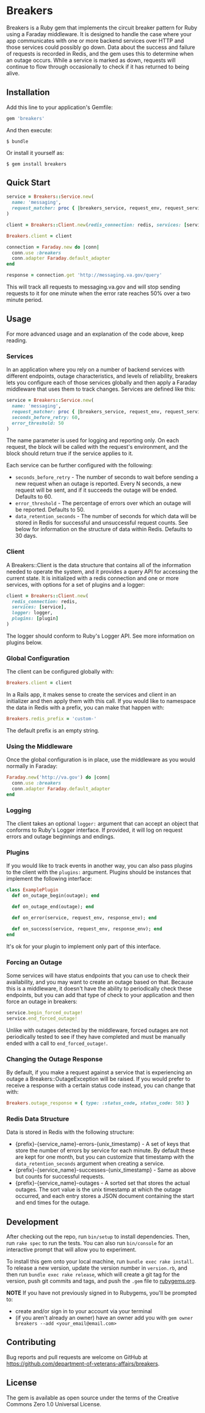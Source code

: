 # Breakers

Breakers is a Ruby gem that implements the circuit breaker pattern for Ruby using a Faraday middleware. It is designed to handle the case
where your app communicates with one or more backend services over HTTP and those services could possibly go down. Data about the success
and failure of requests is recorded in Redis, and the gem uses this to determine when an outage occurs. While a service is marked as down,
requests will continue to flow through occasionally to check if it has returned to being alive.

## Installation

Add this line to your application's Gemfile:

```ruby
gem 'breakers'
```

And then execute:

    $ bundle

Or install it yourself as:

    $ gem install breakers

## Quick Start

```ruby
service = Breakers::Service.new(
  name: 'messaging',
  request_matcher: proc { |breakers_service, request_env, request_service_name| request_env.url.host =~ /.*messaging\.va\.gov/ }
)

client = Breakers::Client.new(redis_connection: redis, services: [service])

Breakers.client = client

connection = Faraday.new do |conn|
  conn.use :breakers
  conn.adapter Faraday.default_adapter
end

response = connection.get 'http://messaging.va.gov/query'
```

This will track all requests to messaging.va.gov and will stop sending requests to it for one minute when the error rate reaches 50% over a
two minute period.

## Usage

For more advanced usage and an explanation of the code above, keep reading.

### Services

In an application where you rely on a number of backend services with different endpoints, outage characteristics, and levels of reliability,
breakers lets you configure each of those services globally and then apply a Faraday middleware that uses them to track changes. Services
are defined like this:

```ruby
service = Breakers::Service.new(
  name: 'messaging',
  request_matcher: proc { |breakers_service, request_env, request_service_name| breakers_service.name == request_service_name },
  seconds_before_retry: 60,
  error_threshold: 50
)
```

The name parameter is used for logging and reporting only. On each request, the block will be called with the request's environment, and
the block should return true if the service applies to it.

Each service can be further configured with the following:

* `seconds_before_retry` - The number of seconds to wait before sending a new request when an outage is reported. Every N seconds, a new request will be sent, and if it succeeds the outage will be ended. Defaults to 60.
* `error_threshold` - The percentage of errors over which an outage will be reported. Defaults to 50.
* `data_retention_seconds` - The number of seconds for which data will be stored in Redis for successful and unsuccessful request counts. See below for information on the structure of data within Redis. Defaults to 30 days.

### Client

A Breakers::Client is the data structure that contains all of the information needed to operate the system, and it provides a query API for
accessing the current state. It is initialized with a redis connection and one or more services, with options for a set of plugins and a logger:

```ruby
client = Breakers::Client.new(
  redis_connection: redis,
  services: [service],
  logger: logger,
  plugins: [plugin]
)
```

The logger should conform to Ruby's Logger API. See more information on plugins below.

### Global Configuration

The client can be configured globally with:

```ruby
Breakers.client = client
```

In a Rails app, it makes sense to create the services and client in an initializer and then apply them with this call. If you would like to
namespace the data in Redis with a prefix, you can make that happen with:

```ruby
Breakers.redis_prefix = 'custom-'
```

The default prefix is an empty string.

### Using the Middleware

Once the global configuration is in place, use the middleware as you would normally in Faraday:

```ruby
Faraday.new('http://va.gov') do |conn|
  conn.use :breakers
  conn.adapter Faraday.default_adapter
end
```

### Logging

The client takes an optional `logger:` argument that can accept an object that conforms to Ruby's Logger interface. If provided, it will
log on request errors and outage beginnings and endings.

### Plugins

If you would like to track events in another way, you can also pass plugins to the client with the `plugins:` argument. Plugins should
be instances that implement the following interface:

```ruby
class ExamplePlugin
  def on_outage_begin(outage); end

  def on_outage_end(outage); end

  def on_error(service, request_env, response_env); end

  def on_success(service, request_env, response_env); end
end
```

It's ok for your plugin to implement only part of this interface.

### Forcing an Outage

Some services will have status endpoints that you can use to check their availability, and you may want to create an outage based on that.
Because this is a middleware, it doesn't have the ability to periodically check these endpoints, but you can add that type of check to your
application and then force an outage in breakers:

```ruby
service.begin_forced_outage!
service.end_forced_outage!
```

Unlike with outages detected by the middleware, forced outages are not periodically tested to see if they have completed and must be
manually ended with a call to `end_forced_outage!`.

### Changing the Outage Response

By default, if you make a request against a service that is experiencing an outage a Breakers::OutageException will be raised. If you would
prefer to receive a response with a certain status code instead, you can change that with:

```ruby
Breakers.outage_response = { type: :status_code, status_code: 503 }
```

### Redis Data Structure

Data is stored in Redis with the following structure:

* {prefix}-{service_name}-errors-{unix_timestamp} - A set of keys that store the number of errors by service for each minute. By default these are kept for one month, but you can customize that timestamp with the `data_retention_seconds` argument when creating a service.
* {prefix}-{service_name}-successes-{unix_timestamp} - Same as above but counts for successful requests.
* {prefix}-{service_name}-outages - A sorted set that stores the actual outages. The sort value is the unix timestamp at which the outage occurred, and each entry stores a JSON document containing the start and end times for the outage.

## Development

After checking out the repo, run `bin/setup` to install dependencies. Then, run `rake spec` to run the tests. You can also run `bin/console` for an interactive prompt that will allow you to experiment.

To install this gem onto your local machine, run `bundle exec rake install`. To release a new version, update the version number in `version.rb`, and then run `bundle exec rake release`, which will create a git tag for the version, push git commits and tags, and push the `.gem` file to [rubygems.org](https://rubygems.org).

**NOTE** If you have not previously signed in to Rubygems, you'll be prompted to:
* create and/or sign in to your account via your terminal
* (if you aren't already an owner) have an owner add you with `gem owner breakers --add <your_email@email.com>`

## Contributing

Bug reports and pull requests are welcome on GitHub at https://github.com/department-of-veterans-affairs/breakers.

## License

The gem is available as open source under the terms of the Creative Commons Zero 1.0 Universal License.
